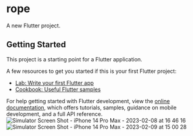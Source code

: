 # rope

A new Flutter project.

## Getting Started

This project is a starting point for a Flutter application.

A few resources to get you started if this is your first Flutter project:

- [Lab: Write your first Flutter app](https://docs.flutter.dev/get-started/codelab)
- [Cookbook: Useful Flutter samples](https://docs.flutter.dev/cookbook)

For help getting started with Flutter development, view the
[online documentation](https://docs.flutter.dev/), which offers tutorials,
samples, guidance on mobile development, and a full API reference.
![Simulator Screen Shot - iPhone 14 Pro Max - 2023-02-08 at 16 46 16](https://user-images.githubusercontent.com/18899781/218306305-d6c4a6a2-e67d-47b8-b615-2285c04b0c01.png)
![Simulator Screen Shot - iPhone 14 Pro Max - 2023-02-09 at 15 00 28](https://user-images.githubusercontent.com/18899781/218306311-6069a8d0-1ff6-44ca-a91f-8e79b22a362a.png)
